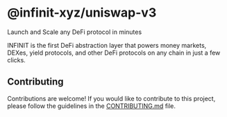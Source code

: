 # @infinit-xyz/uniswap-v3

Launch and Scale any DeFi protocol in minutes

INFINIT is the first DeFi abstraction layer that powers money markets, DEXes, yield protocols, and other DeFi protocols on any chain in just
a few clicks.

## Contributing

Contributions are welcome! If you would like to contribute to this project, please follow the guidelines in the
[CONTRIBUTING.md](../../../.github/CONTRIBUTING.md) file.
